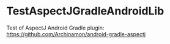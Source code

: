 # TestAspectJGradleAndroidLib
Test of AspectJ Android Gradle plugin: https://github.com/Archinamon/android-gradle-aspectj
